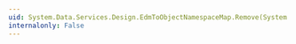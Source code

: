 ```yaml
---
uid: System.Data.Services.Design.EdmToObjectNamespaceMap.Remove(System.String)
internalonly: False
---
```


